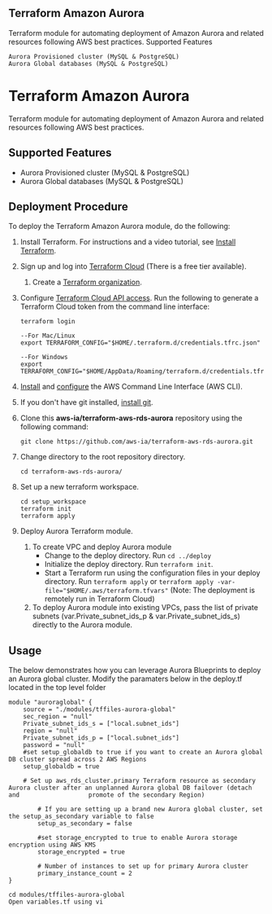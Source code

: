 ## Terraform Amazon Aurora

Terraform module for automating deployment of Amazon Aurora and related resources following AWS best practices.
Supported Features

    Aurora Provisioned cluster (MySQL & PostgreSQL)
    Aurora Global databases (MySQL & PostgreSQL)

# Terraform Amazon Aurora
Terraform module for automating deployment of Amazon Aurora and related resources following AWS best practices.

## Supported Features
- Aurora Provisioned cluster (MySQL & PostgreSQL)
- Aurora Global databases (MySQL & PostgreSQL)

## Deployment Procedure

To deploy the Terraform Amazon Aurora module, do the following:

1. Install Terraform. For instructions and a video tutorial, see [Install Terraform](https://learn.hashicorp.com/tutorials/terraform/install-cli).

2. Sign up and log into [Terraform Cloud](https://www.terraform.io/cloud) (There is a free tier available).
   1.  Create a [Terraform organization](https://www.terraform.io/docs/cloud/users-teams-organizations/organizations.html#creating-organizations).

3. Configure [Terraform Cloud API access](https://learn.hashicorp.com/tutorials/terraform/cloud-login). Run the following to generate a Terraform Cloud token from the command line interface:
   ```
   terraform login

   --For Mac/Linux
   export TERRAFORM_CONFIG="$HOME/.terraform.d/credentials.tfrc.json"

   --For Windows
   export TERRAFORM_CONFIG="$HOME/AppData/Roaming/terraform.d/credentials.tfrc.json"
   ```

4. [Install](https://docs.aws.amazon.com/cli/latest/userguide/install-cliv2.html) and [configure](https://docs.aws.amazon.com/cli/latest/userguide/cli-configure-quickstart.html) the AWS Command Line Interface (AWS CLI).

5. If you don't have git installed, [install git](https://git-scm.com/book/en/v2/Getting-Started-Installing-Git).

6. Clone this **aws-ia/terraform-aws-rds-aurora** repository using the following command:

   `git clone https://github.com/aws-ia/terraform-aws-rds-aurora.git`

7. Change directory to the root repository directory.

   `cd terraform-aws-rds-aurora/`

8. Set up a new terraform workspace.
   
   ```
   cd setup_workspace
   terraform init
   terraform apply
   ```

9. Deploy Aurora Terraform module.
   1. To create VPC and deploy Aurora module
      - Change to the deploy directory. Run `cd ../deploy`
      - Initialize the deploy directory. Run `terraform init`.
      - Start a Terraform run using the configuration files in your deploy directory. Run `terraform apply`  or `terraform apply -var-file="$HOME/.aws/terraform.tfvars"` (Note: The deployment is remotely run in Terraform Cloud)
   2. To deploy Aurora module into existing VPCs, pass the list of private subnets (var.Private\_subnet\_ids\_p & var.Private\_subnet\_ids\_s) directly to the Aurora module.


## Usage

The below demonstrates how you can leverage Aurora Blueprints to deploy an Aurora global cluster. Modify the paramaters below in the deploy.tf located in the top level folder 

```hcl
module "auroraglobal" {
	source = "./modules/tffiles-aurora-global" 
	sec_region = "null"
	Private_subnet_ids_s = ["local.subnet_ids"]
	region = "null"
	Private_subnet_ids_p = ["local.subnet_ids"]
	password = "null"
	#set setup_globaldb to true if you want to create an Aurora global DB cluster spread across 2 AWS Regions
	setup_globaldb = true

	# Set up aws_rds_cluster.primary Terraform resource as secondary Aurora cluster after an unplanned Aurora global DB failover (detach and                   promote of the secondary Region)

        # If you are setting up a brand new Aurora global cluster, set the setup_as_secondary variable to false
        setup_as_secondary = false

        #set storage_encrypted to true to enable Aurora storage encryption using AWS KMS
        storage_encrypted = true

        # Number of instances to set up for primary Aurora cluster
        primary_instance_count = 2
}
```

```hcl
cd modules/tffiles-aurora-global
Open variables.tf using vi 

